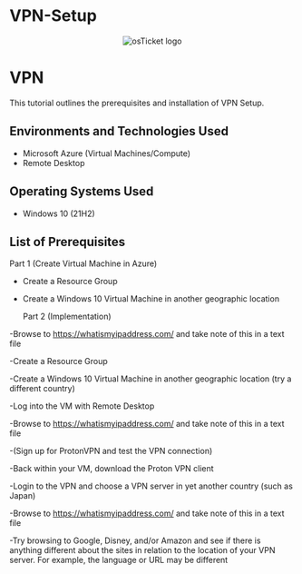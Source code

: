 # VPN-Setup
<p align="center">
<img src="https://github-production-user-asset-6210df.s3.amazonaws.com/142756706/270819838-21b5a839-bc04-48cd-94cb-74f3da5b423d.png" alt="osTicket logo"/>
</p>



<h1> VPN </h1>
This tutorial outlines the prerequisites and installation of VPN Setup.<br />



<h2>Environments and Technologies Used</h2>

- Microsoft Azure (Virtual Machines/Compute)
- Remote Desktop
  

<h2>Operating Systems Used </h2>

- Windows 10</b> (21H2)

<h2>List of Prerequisites</h2>

 Part 1 (Create Virtual Machine in Azure)

- Create a Resource Group
- Create a Windows 10 Virtual Machine in another geographic location

  
  Part 2 (Implementation)
 
-Browse to https://whatismyipaddress.com/ and take note of this in a text file

-Create a Resource Group

-Create a Windows 10 Virtual Machine in another geographic location (try a different country)

-Log into the VM with Remote Desktop

-Browse to https://whatismyipaddress.com/ and take note of this in a text file

-(Sign up for ProtonVPN and test the VPN connection) 

-Back within your VM, download the Proton VPN client

-Login to the VPN and choose a VPN server in yet another country (such as Japan)

-Browse to https://whatismyipaddress.com/  and take note of this in a text file

-Try browsing to Google, Disney, and/or Amazon and see if there is anything different about the sites in relation to the location of your VPN server. For example, the language or URL may be different


